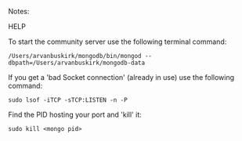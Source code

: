 Notes:


HELP

To start the community server use the following terminal command:
```
/Users/arvanbuskirk/mongodb/bin/mongod --dbpath=/Users/arvanbuskirk/mongodb-data
```

If you get a 'bad Socket connection' (already in use) use the following command:
```
sudo lsof -iTCP -sTCP:LISTEN -n -P
```

Find the PID hosting your port and 'kill' it:
```
sudo kill <mongo pid>
```